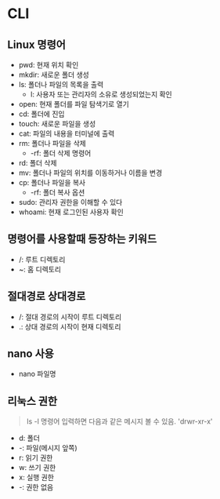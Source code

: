 # CLI

## Linux 명령어
+ pwd: 현재 위치 확인
+ mkdir: 새로운 폴더 생성
+ ls: 폴더나 파일의 목록을 출력
    + l: 사용자 또는 관리자의 소유로 생성되었는지 확인
+ open: 현재 폴더를 파일 탐색기로 열기
+ cd: 폴더에 진입
+ touch: 새로운 파일을 생성
+ cat: 파일의 내용을 터미널에 출력
+ rm: 폴더나 파일을 삭제
    + -rf: 폴더 삭제 명령어
+ rd: 폴더 삭제
+ mv: 폴더나 파일의 위치를 이동하거나 이름을 변경  
+ cp: 폴더나 파일을 복사
    + -rf: 폴더 복사 옵션
+ sudo: 관리자 권한을 이해할 수 있다
+ whoami: 현재 로그인된 사용자 확인

## 명령어를 사용할때 등장하는 키워드
+ /: 루트 디렉토리
+ ~: 홈 디렉토리

## 절대경로 상대경로
+ /: 절대 경로의 시작이 루트 디렉토리
+ .: 상대 경로의 시작이 현재 디렉토리

## nano 사용
+ nano 파일명

## 리눅스 권한
> ls -l 명령어 입력하면 다음과 같은 메시지 볼 수 있음. 'drwr-xr-x'

+ d: 폴더
+ -: 파일(메시지 앞쪽)
+ r: 읽기 권한
+ w: 쓰기 권한
+ x: 실행 권한
+ -: 권한 없음